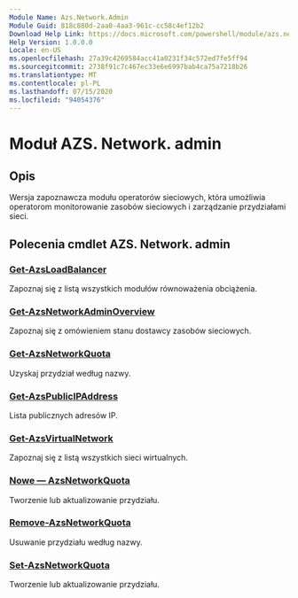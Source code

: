```yaml
---
Module Name: Azs.Network.Admin
Module Guid: 818c880d-2aa0-4aa3-961c-cc58c4ef12b2
Download Help Link: https://docs.microsoft.com/powershell/module/azs.network.admin
Help Version: 1.0.0.0
Locale: en-US
ms.openlocfilehash: 27a39c4269584acc41a0231f34c572ed7fe5ff94
ms.sourcegitcommit: 2738f91c7c467ec33e6e6997bab4ca75a7218b26
ms.translationtype: MT
ms.contentlocale: pl-PL
ms.lasthandoff: 07/15/2020
ms.locfileid: "94054376"
---
```

# Moduł AZS. Network. admin
## Opis
Wersja zapoznawcza modułu operatorów sieciowych, która umożliwia operatorom monitorowanie zasobów sieciowych i zarządzanie przydziałami sieci.

## Polecenia cmdlet AZS. Network. admin
### [Get-AzsLoadBalancer](Get-AzsLoadBalancer.md)
Zapoznaj się z listą wszystkich modułów równoważenia obciążenia.

### [Get-AzsNetworkAdminOverview](Get-AzsNetworkAdminOverview.md)
Zapoznaj się z omówieniem stanu dostawcy zasobów sieciowych.

### [Get-AzsNetworkQuota](Get-AzsNetworkQuota.md)
Uzyskaj przydział według nazwy.

### [Get-AzsPublicIPAddress](Get-AzsPublicIPAddress.md)
Lista publicznych adresów IP.

### [Get-AzsVirtualNetwork](Get-AzsVirtualNetwork.md)
Zapoznaj się z listą wszystkich sieci wirtualnych.

### [Nowe — AzsNetworkQuota](New-AzsNetworkQuota.md)
Tworzenie lub aktualizowanie przydziału.

### [Remove-AzsNetworkQuota](Remove-AzsNetworkQuota.md)
Usuwanie przydziału według nazwy.

### [Set-AzsNetworkQuota](Set-AzsNetworkQuota.md)
Tworzenie lub aktualizowanie przydziału.

